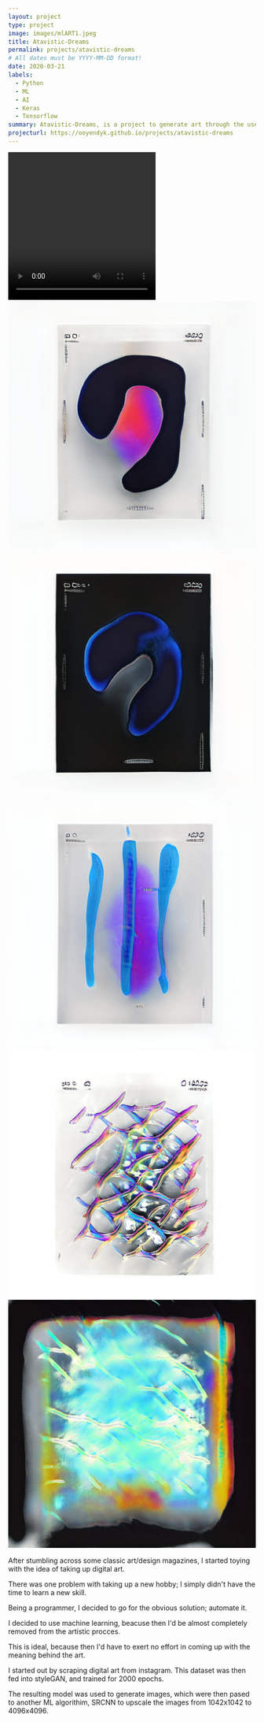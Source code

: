 ```yaml
---
layout: project
type: project
image: images/mlART1.jpeg
title: Atavistic-Dreams
permalink: projects/atavistic-dreams
# All dates must be YYYY-MM-DD format!
date: 2020-03-21
labels:
  - Python
  - ML
  - AI
  - Keras
  - Tensorflow
summary: Atavistic-Dreams, is a project to generate art through the use of machine learning.
projecturl: https://ooyendyk.github.io/projects/atavistic-dreams
---
```


<div>
  <video width="300" height="300" autoplay="" controls="">
     <source src="../images/mlART0.mp4" type="video/mp4">
  </video>
  <img src="../images/mlART1.jpeg" class="ui medium floated rounded image">
  <img src="../images/mlART2.jpeg" class="ui medium floated rounded image">
  <img src="../images/mlART3.jpeg" class="ui medium floated rounded image">
  <img src="../images/mlART4.jpeg" class="ui medium floated rounded image">
  <img src="../images/mlART5.jpeg" class="ui medium rounded image">
  <br>
  <hl>
  </hl>
</div>

<div>
<p>After stumbling across some classic art/design magazines, I started toying with the idea of taking up digital art.</p>

<p>There was one problem with taking up a new hobby; I simply didn't have the time to learn a new skill.</p>

<p>Being a programmer, I decided to go for the obvious solution; automate it.</p>

<p>I decided to use machine learning, beacuse then I'd be almost completely removed from the artistic procces.</p>

<p>This is ideal, because then I'd have to exert no effort in coming up with the meaning behind the art.</p>

<p>I started out by scraping digital art from instagram. This dataset was then fed into styleGAN, and trained for 2000 epochs.</p>

<p>The resulting model was used to generate images, which were then pased to another ML algorithim,
SRCNN to upscale the images from 1042x1042 to 4096x4096.</p>
</div>
